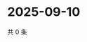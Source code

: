 # 2025-09-10

共 0 条

<!-- BEGIN ZHIHUQUESTIONS -->
<!-- 最后更新时间 Wed Sep 10 2025 02:13:38 GMT+0800 (China Standard Time) -->

<!-- END ZHIHUQUESTIONS -->
